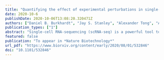 ```yaml
---
title: "Quantifying the effect of experimental perturbations in single-cell RNA-sequencing data using graph signal processing"
date: 2020-10-6
publishDate: 2020-10-06T13:08:20.320471Z
authors: ["Daniel B. Burkhardt", "Jay S. Stanley", "Alexander Tong", "Ana Luisa Perdigoto", "Scott A. Gigante", "Kevan C. Herold", "Guy Wolf", "Antonio J. Giraldez", "David van Dijk", "Smita Krishnaswamy"]
publication_types: ["1"]
abstract: "Single-cell RNA-sequencing (scRNA-seq) is a powerful tool to quantify transcriptional states in thousands to millions of cells. It is increasingly common for scRNA-seq data to be collected in multiple conditions to measure the effect of an experimental perturbation. However, quantifying differences between scRNA-seq datasets remains an analytical challenge. Previous efforts at quantifying such differences focus on discrete regions of the transcriptional state space such as clusters of cells. Here, we describe a continuous measure of the effect of an experiment across the transcriptomic space with single cell resolution. First, we use the manifold assumption to model the cellular state space as a graph with cells as nodes and edges connecting cells with similar transcriptomic profiles. Next, we calculate an Enhanced Experimental Signal (EES) that estimates the likelihood of observing cells from each condition at every point in the manifold. We show that the EES has useful properties for analysis of single cell perturbation studies. We show that we can use the magnitude and frequency of the EES, using an algorithm we call vertex frequency clustering, to identify specific populations of cells that are or are not affected by an experimental treatment at the appropriate level of granularity. Using these selected populations we can derive gene signatures of affected populations of cells. We demonstrate both algorithms using a combination of biological and synthetic datasets. Implementations are provided in the MELD Python package, which is available at https://github.com/KrishnaswamyLab/MELD."
featured: false
publication: "To appear in *Nature Biotechnology*"
url_pdf: "https://www.biorxiv.org/content/early/2020/08/01/532846"
doi: "10.1101/532846"
---
```


